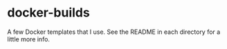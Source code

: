 # docker-builds

A few Docker templates that I use. See the README in each directory for a little more info.
